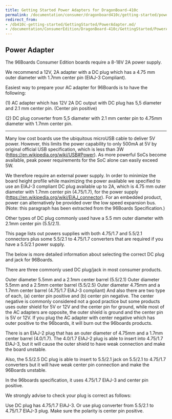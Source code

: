 ```yaml
---
title: Getting Started Power Adapters for DragonBoard-410c
permalink: /documentation/consumer/dragonboard410c/getting-started/power-adapter.md.html
redirect_from:
- /db410c-getting-started/GettingStarted/PowerAdapter.md/
- /documentation/ConsumerEdition/DragonBoard-410c/GettingStarted/PowerAdapter.md.html
---
```

## Power Adapter

The 96Boards Consumer Edition boards require a 8-18V 2A power supply.

We recommend a 12V, 2A adapter with a DC plug which has a 4.75 mm outer diameter with 1.7mm center pin (EIAJ-3 Compliant).

Easiest way to prepare your AC adapter for 96Boards is to have the following:

(1) AC adapter which has 12V 2A DC output with DC plug has 5,5 diameter and 2.1 mm center pin. (Center pin positive)

(2) DC plug converter from 5,5 diameter with 2.1 mm center pin to 4.75mm diameter with 1.7mm center pin.

***

Many low cost boards use the ubiquitous microUSB cable to deliver 5V power. However, this limits the power capability to only 500mA at 5V by original official USB specification, which is less than 3W (https://en.wikipedia.org/wiki/USB#Power). As more powerful SoCs become available, peak power requirements for the SoC alone can easily exceed 5W.

We therefore require an external power supply. In order to minimize the board height profile while maximizing the power available we specified to use an EIAJ-3 compliant DC plug available up to 2A, which is 4.75 mm outer diameter with 1.7mm center pin (4.75/1.7), for the power supply (https://en.wikipedia.org/wiki/EIAJ_connector). For an embedded product, power can alternatively be provided over the low speed expansion bus. (Note: this paragraph has been extracted from the 96Boards Specification.)

Other types of DC plug commonly used have a 5.5 mm outer diameter with 2.1mm center pin (5.5/2.1).

This page lists out powers supplies with both 4.75/1.7 and 5.5/2.1 connectors plus some 5.5/2.1 to 4.75/1.7 converters that are required if you have a 5.5/2.1 power supply.

The below is more detailed information about selecting the correct DC plug and jack for 96Boards.

There are three commonly used DC plug/jack in most consumer products.

Outer diameter 5.5mm and a 2.1mm center barrel (5.5/2.1)
Outer diameter 5.5mm and a 2.5mm center barrel (5.5/2.5)
Outer diameter 4.75mm and a 1.7mm center barrel (4.75/1.7 EIAJ-3 compliant)
And also there are two type of each, (a) center pin positive and (b) center pin negative. The center negative is commonly considered not a good practice but some products uses outer shield for 5V or 12V and the center pin for ground, while most of the AC adapters are opposite, the outer shield is ground and the center pin is 5V or 12V. If you plug the AC adapter with center negative which has outer positive to the 96boards, it will burn out the 96boards products.

There is an EIAJ-2 plug that has an outer diameter of 4.75mm and a 1.7mm center barrel (4.0/1.7). The 4.0/1.7 EIAJ-2 plug is able to insert into 4.75/1.7 EIAJ-3, but it will cause the outer shield to have weak connection and make the board unstable.

Also, the 5.5/2.5 DC plug is able to insert to 5.5/2.1 jack on 5.5/2.1 to 4.75/1.7 converters but it will have weak center pin connection and make the 96Boards unstable.

In the 96boards specification, it uses 4.75/1.7 EIAJ-3 and center pin positive.

We strongly advise to check your plug is correct as follows:

Use DC plug has 4.75/1.7 EIAJ-3.
Or use plug converter from 5.5/2.1 to 4.75/1.7 EIAJ-3 plug.
Make sure the polarity is center pin positive.
